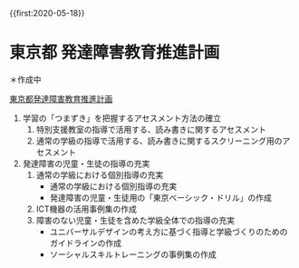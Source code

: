 {{first:2020-05-18}}
# 東京都 発達障害教育推進計画
＊作成中

[東京都発達障害教育推進計画](https://www.metro.tokyo.lg.jp/INET/KEIKAKU/2016/02/DATA/70q2c402.pdf)

1. 学習の「つまずき」を把握するアセスメント方法の確立
    1. 特別支援教室の指導で活用する、読み書きに関するアセスメント
    1. 通常の学級の指導で活用する、読み書きに関するスクリーニング用のアセスメント
1. 発達障害の児童・生徒の指導の充実
    1. 通常の学級における個別指導の充実
        - 通常の学級における個別指導の充実
        - 発達障害の児童・生徒用の「東京ベーシック・ドリル」の作成
    1. ICT機器の活用事例集の作成
    1. 障害のない児童・生徒を含めた学級全体での指導の充実
        - ユニバーサルデザインの考え方に基づく指導と学級づくりのためのガイドラインの作成
        - ソーシャルスキルトレーニングの事例集の作成  
